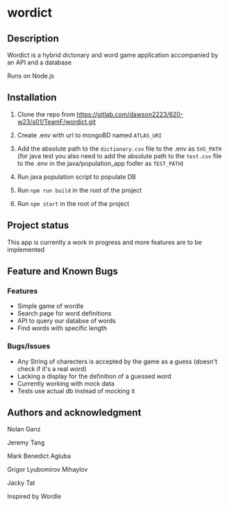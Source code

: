 # wordict

## Description
Wordict is a hybrid dictonary and word game application accompanied by an API and a database

Runs on Node.js

## Installation

1. Clone the repo from https://gitlab.com/dawson2223/620-w23/s01/TeamF/wordict.git

1. Create .env with url to mongoBD named `ATLAS_URI`

1. Add the absolute path to the `dictionary.csv` file to the .env as `SVG_PATH` (for java test you also need to add the absolute path to the `test.csv` file to the .env in the java/population_app fodler as `TEST_PATH`)

1. Run java population script to populate DB

1. Run `npm run build` in the root of the project

1. Run `npm start` in the root of the project

## Project status
This app is currently a work in progress and more features are to be implemented

## Feature and Known Bugs

### Features
- Simple game of wordle
- Search page for word definitions
- API to query our databse of words
- Find words with specific length

### Bugs/Issues
- Any String of charecters is accepted by the game as a guess (doesn't check if it's a real word)
- Lacking a display for the definition of a guessed word
- Currently working with mock data
- Tests use actual db instead of mocking it

## Authors and acknowledgment
Nolan Ganz

Jeremy Tang

Mark Benedict Agluba

Grigor Lyubomirov Mihaylov

Jacky Tat

Inspired by Wordle
